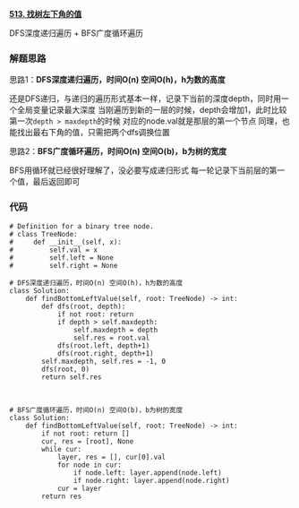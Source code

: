 **[513. 找树左下角的值](https://leetcode-cn.com/problems/find-bottom-left-tree-value/)**

DFS深度递归遍历 + BFS广度循环遍历
### 解题思路
思路1：**DFS深度递归遍历，时间O(n) 空间O(h)，h为数的高度**

还是DFS递归，与递归的遍历形式基本一样，记录下当前的深度depth，同时用一个全局变量记录最大深度
当刚遍历到新的一层的时候，depth会增加1，此时比较第一次`depth > maxdepth`的时候
对应的node.val就是那层的第一个节点
同理，也能找出最右下角的值，只需把两个dfs调换位置


思路2：**BFS广度循环遍历，时间O(n) 空间O(b)，b为树的宽度**

BFS用循环就已经很好理解了，没必要写成递归形式
每一轮记录下当前层的第一个值，最后返回即可

### 代码

```python3
# Definition for a binary tree node.
# class TreeNode:
#     def __init__(self, x):
#         self.val = x
#         self.left = None
#         self.right = None

# DFS深度递归遍历，时间O(n) 空间O(h)，h为数的高度
class Solution:
    def findBottomLeftValue(self, root: TreeNode) -> int:
        def dfs(root, depth):
            if not root: return
            if depth > self.maxdepth:
                self.maxdepth = depth
                self.res = root.val    
            dfs(root.left, depth+1)
            dfs(root.right, depth+1)
        self.maxdepth, self.res = -1, 0
        dfs(root, 0)
        return self.res



# BFS广度循环遍历，时间O(n) 空间O(b)，b为树的宽度
class Solution:
    def findBottomLeftValue(self, root: TreeNode) -> int:
        if not root: return []
        cur, res = [root], None
        while cur:
            layer, res = [], cur[0].val
            for node in cur:
                if node.left: layer.append(node.left)
                if node.right: layer.append(node.right)
            cur = layer
        return res

```
